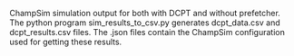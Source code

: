 ChampSim simulation output for both with DCPT and without prefetcher. The python program sim_results_to_csv.py generates dcpt_data.csv and dcpt_results.csv files.
The .json files contain the ChampSim configuration used for getting these results.
